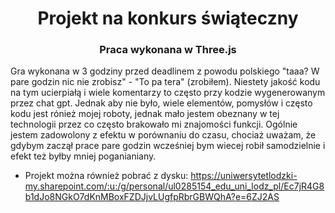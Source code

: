 <h1 align="center">Projekt na konkurs świąteczny</h1>
<h3 align="center">Praca wykonana w Three.js</h3>
<p>Gra wykonana w 3 godziny przed deadlinem z powodu polskiego "taaa? W pare godzin nic nie zrobisz" - "To pa tera" (zrobiłem). Niestety jakość kodu na tym ucierpiałą i wiele komentarzy to często przy kodzie wygenerowanym przez chat gpt. Jednak aby nie było, wiele elementów, pomysłów i często kodu jest rónież mojej roboty, jednak mało jestem obeznany w tej technologii przez co często brakowało mi znajomości funkcji. Ogólnie jestem zadowolony z efektu w porównaniu do czasu, chociaż uważam, że gdybym zaczął prace pare godzin wcześniej bym wiecej robił samodzielnie i efekt też byłby mniej poganianiany.</p>

- Projekt można również pobrać z dysku: https://uniwersytetlodzki-my.sharepoint.com/:u:/g/personal/ul0285154_edu_uni_lodz_pl/Ec7jR4G8b1dJo8NGkO7dKnMBoxFZDJjvLUgfpRbrGBWQhA?e=6ZJ2AS
